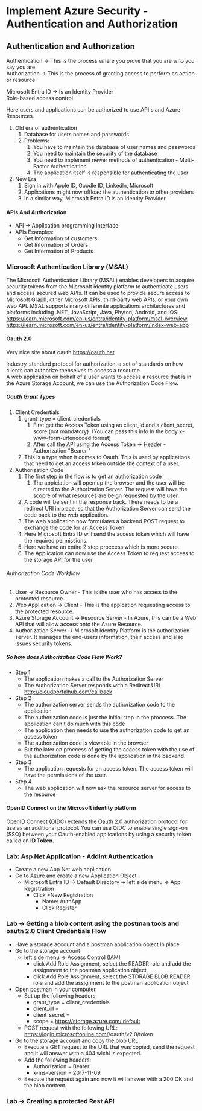 # Implement Azure Security - Authentication and Authorization

## Authentication and Authorization

Authentication -> This is the process where you prove that you are who you say you are  
Authorization -> This is the process of granting access to perform an action or resource  

Microsoft Entra ID -> Is an Identity Provider  
Role-based access control  

Here users and applications can be authorized to use API's and Azure Resources.  

1. Old era of authentication
   1. Database for users names and passwords
   2. Problems:
      1. You have to maintain the database of user names and passwords
      2. You need to maintain the security of the database
      3. You need to implement newer methods of authentication - Multi-Factor Authentication
      4. The application itself is responsible for authenticating the user
2. New Era
   1. Sign in with Apple ID, Goodle ID, Linkedln, Microsoft
   2. Applications might now offload the authentication to other providers
   3. In a similar way, Microsoft Entra ID is an Identity Provider


#### APIs And Authorization
* API -> Application programming Interface
* APIs Examples:
  * Get Information of customers
  * Get Information of Orders
  * Get Information of Products


### Microsoft Authentication Library (MSAL)
The Microsoft Authentication Library (MSAL) enables developers to acquire security tokens from the Microsoft identity platform to authenticate users and access secured web APIs. It can be used to provide secure access to Microsoft Graph, other Microsoft APIs, third-party web APIs, or your own web API. MSAL supports many differente applications architectures and platforms including .NET, JavaScript, Java, Phyton, Android, and IOS.  
https://learn.microsoft.com/en-us/entra/identity-platform/msal-overview  
https://learn.microsoft.com/en-us/entra/identity-platform/index-web-app  

#### Oauth 2.0
Very nice site about oauth
https://oauth.net

Industry-standard protocol for authorization, a set of standards on how clients can authorize thenselves to access a resource.  
A web application on behalf of a user wants to access a resource that is in the Azure Storage Account, we can use the Authorization Code Flow.  


##### Oauth Grant Types
1. Client Credentials
   1. grant_type = client_credentials
      1. First get the Access Token using an client_id and a client_secret, score (not mandatory). (You can pass this info in the body x-www-form-urlencoded format)
      2. After call the API using the Access Token -> Header - Authorization "Bearer <access-token>"
   2. This is a type when it comes to Oauth. This is used by applications that need to get an access token outside the context of a user.
2. Authorization Code
   1. The first step in the flow is to get an authorization code
      1. The applciation will open up the browser and the user will be directed to the Authorization Server. The request will have the scopre of what resources are beign requested by the user.
   2. A code will be sent in the response back. There needs to be a redirect URI in place, so that the Authorization Server can send the code back to the web application.
   3. The web application now formulates a backend POST request to exchange the code for an Access Token.
   4. Here Microsoft Entra ID will send the access token which will have the required permissions.
   5. Here we have an entire 2 step proccess which is more secure.
   6. The Application can now use the Access Token to request access to the storage API for the user.


###### Authorization Code Workflow
1. User -> Resource Owner - This is the user who has access to the protected resource.
2. Web Application -> Client - This is the applcation requesting access to the protected resource.
3. Azure Storage Account -> Resource Server - In Azure, this can be a Web API that will allow access onto the Azure Resource.
4. Authorization Server -> Microsoft Identity Platform is the authorization server. It manages the end-users information, their access and also issues security tokens.

##### So how does Authorization Code Flow Work?
* Step 1
  * The application makes a call to the Authorization Server
  * The Authorization Server responds with a Redirect URI http://cloudportalhub.com/callback
* Step 2
  * The authorization server sends the authorization code to the application
  * The authorization code is just the initial step in the proccess. The application can't do much with this code
  * The application then needs to use the authorization code to get an access token
  * The authorization code is viewable in the browser
  * But the later on proccess of getting the access token with the use of the authorization code is done by the application in the backend.
* Step 3
  * The application requests for an access token. The access token will have the permissions of the user.
* Step 4
  * The web application will now ask the resource server for access to the resource


#### OpenID Connect on the Microsoft identity platform
OpenID Connect (OIDC) extends the Oauth 2.0 authorization protocol for use as an additional protocol. You can use OIDC to enable single sign-on (SSO) between your Oauth-enabled applications by using a security token called an **ID Token**.  


### Lab: Asp Net Application - Addint Authentication
* Create a new App Net web application
* Go to Azure and create a new Application Object
  * Microsoft Entra ID -> Default Directory -> left side menu -> App Registration
    * Click +New Registration
      * Name: AuthApp
      * Click Register

### Lab -> Getting a blob content using the postman tools and oauth 2.0 Client Credentials Flow
* Have a storage account and a postman application object in place
* Go to the storage account
  * left side menu -> Access Control (IAM)
    * click Add Role Assignment, select the READER role and add the assignment to the postman application object
    * click Add Role Assignment, select the STORAGE BLOB READER role and add the assignment to the postman application object
* Open postman in your computer
  * Set up the following headers:
    * grant_type = client_credentials
    * client_id = <my-client-id>
    * client_secret = <my-client-secret>
    * scope = https://storage.azure.com/.default
  * POST request with the following URL: https://login.microsoftonline.com/<account-id>/oauth/v2.0/token
* Go to the storage account and copy the blob URL
  * Execute a GET request to the URL that was copied, send the request and it will answer with a 404 wichi is expected.
  * Add the following headers:
    * Authorization = Bearer <the-token-that-was-generated-before>
    * x-ms-version = 2017-11-09
  * Execute the request again and now it will answer with a 200 OK and the blob content.

### Lab -> Creating a protected Rest API